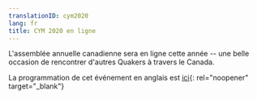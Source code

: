 ```yaml
---
translationID: cym2020
lang: fr
title: CYM 2020 en ligne
---
```

L'assemblée annuelle canadienne sera en ligne cette année -- une belle occasion de rencontrer d'autres Quakers à travers le Canada.

La programmation de cet événement en anglais est [ici](https://quaker.ca/yearlymeetinginsession/){: rel="noopener" target="_blank"}
